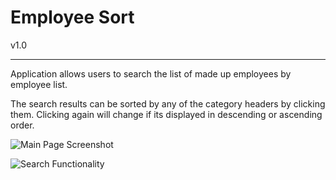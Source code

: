 # Employee Sort

v1.0

---

Application allows users to search the list of made up employees by employee list. 

The search results can be sorted by any of the category headers by clicking them. Clicking again will change if its displayed in descending or ascending order.

![Main Page Screenshot]("")

![Search Functionality]("")